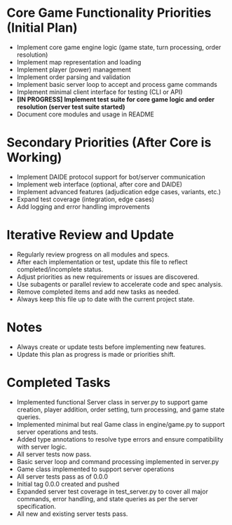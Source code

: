 # Core Game Functionality Priorities (Initial Plan)

- Implement core game engine logic (game state, turn processing, order resolution)
- Implement map representation and loading
- Implement player (power) management
- Implement order parsing and validation
- Implement basic server loop to accept and process game commands
- Implement minimal client interface for testing (CLI or API)
- **[IN PROGRESS] Implement test suite for core game logic and order resolution (server test suite started)**
- Document core modules and usage in README

# Secondary Priorities (After Core is Working)

- Implement DAIDE protocol support for bot/server communication
- Implement web interface (optional, after core and DAIDE)
- Implement advanced features (adjudication edge cases, variants, etc.)
- Expand test coverage (integration, edge cases)
- Add logging and error handling improvements

# Iterative Review and Update
- Regularly review progress on all modules and specs.
- After each implementation or test, update this file to reflect completed/incomplete status.
- Adjust priorities as new requirements or issues are discovered.
- Use subagents or parallel review to accelerate code and spec analysis.
- Remove completed items and add new tasks as needed.
- Always keep this file up to date with the current project state.

# Notes
- Always create or update tests before implementing new features.
- Update this plan as progress is made or priorities shift.

# Completed Tasks
- Implemented functional Server class in server.py to support game creation, player addition, order setting, turn processing, and game state queries.
- Implemented minimal but real Game class in engine/game.py to support server operations and tests.
- Added type annotations to resolve type errors and ensure compatibility with server logic.
- All server tests now pass.
- Basic server loop and command processing implemented in server.py
- Game class implemented to support server operations
- All server tests pass as of 0.0.0
- Initial tag 0.0.0 created and pushed
- Expanded server test coverage in test_server.py to cover all major commands, error handling, and state queries as per the server specification.
- All new and existing server tests pass.

